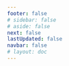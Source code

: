 ```yaml
---
footer: false
# sidebar: false
# aside: false
next: false
lastUpdated: false
navbar: false
# layout: doc
---
```


<script setup>
  const chatPrompts = [
    { id: "49", text: "এই সাইটের জনপ্রিয় পৃষ্ঠাগুলি, টেবিল", category: "general" },
    { id: "49", text: "এই সাইট, শীর্ষ ১০ প্রশ্নোত্তর", category: "general" },
    { id: "49", text: "free zone সাইটের লিংক, টেবিল", category: "general" },
    { id: "49", text: "মূল্যসহ free zone সাইটের লিংকের টেবিল", category: "general" },
    
    { id: "1", text: "UAE-তে কোম্পানি নিবন্ধন", category: "business" },
    { id: "7", text: "UAE ট্রেড লাইসেন্সের প্রয়োজনীয়তা", category: "business" },
    { id: "7", text: "UAE এনটিটি প্রকারের তুলনা, টেবিল ও বিশ্লেষণ", category: "business" },
    { id: "48", text: "UAE-এর সেরা ১০টি হাসপাতাল, সুবিধা ও অসুবিধা", category: "healthcare" },

    { id: "15", text: "UAE-তে পাওয়ার অফ অ্যাটর্নি", category: "legal" },

    // ব্যবসায়িক সেবা (প্রথম ব্লক)
    { id: "2", text: "Mainland কোম্পানি স্থাপন", category: "business" },
    { id: "3", text: "Free zone কোম্পানি নিবন্ধন", category: "business" },
    { id: "4", text: "Offshore কোম্পানি গঠন", category: "business" },
    { id: "5", text: "UAE ফ্রিল্যান্স ভিসা", category: "business" },
    { id: "6", text: "Dubai ব্যবসা লাইসেন্স", category: "business" },
    { id: "23", text: "UAE ব্যবসা স্থাপন", category: "business" },
    { id: "24", text: "Dubai free zones", category: "business" },
    { id: "25", text: "UAE কোম্পানি নিবন্ধন", category: "business" },
    { id: "26", text: "UAE ফ্রিল্যান্স ভিসা", category: "business" },
    
    // ভিসা ও অভিবাসন
    { id: "8", text: "UAE Golden Visa আবেদন", category: "visa" },
    { id: "9", text: "UAE কর্মসংস্থান ভিসা", category: "visa" },
    { id: "10", text: "UAE-তে পারিবারিক ভিসা স্পনসরশিপ", category: "visa" },
    { id: "11", text: "ভিসা মেডিকেল টেস্টের প্রয়োজনীয়তা", category: "visa" },
    { id: "12", text: "UAE রেসিডেন্সি ভিসা প্রক্রিয়া", category: "visa" },
    { id: "27", text: "UAE ভিসার প্রয়োজনীয়তা", category: "visa" },
    
    // আইনি ও নথি
    { id: "13", text: "Emirates ID আবেদন", category: "legal" },
    { id: "14", text: "UAE নথি সত্যায়ন", category: "legal" },
    { id: "16", text: "UAE ব্যবসায়িক চুক্তি পর্যালোচনা", category: "legal" },
    { id: "40", text: "Emirates ID নবায়ন", category: "legal" },
    
    // আর্থিক সেবা
    { id: "17", text: "UAE কর্পোরেট ব্যাংক অ্যাকাউন্ট", category: "finance" },
    { id: "18", text: "UAE ট্যাক্স নিবন্ধন (VAT)", category: "finance" },
    { id: "19", text: "UAE-তে হিসাবরক্ষণ সেবা", category: "finance" },
    { id: "20", text: "UAE Economic Substance Regulations", category: "finance" },
    { id: "41", text: "UAE ব্যাংকিং সেবা", category: "finance" },
    
    // রিয়েল এস্টেট ও সেবা
    { id: "21", text: "UAE সম্পত্তি বিনিয়োগ", category: "property" },
    { id: "22", text: "Dubai অফিস স্পেস ভাড়া", category: "property" },

    // স্বাস্থ্যসেবা
    { id: "47", text: "UAE স্বাস্থ্য বীমা", category: "healthcare" },
    { id: "49", text: "মেডিকেল চেক-আপ UAE", category: "healthcare" },
    
    // পর্যটন ও বিনোদন (শেষে)
    { id: "28", text: "Dubai পর্যটন আকর্ষণ", category: "travel" },
    { id: "29", text: "Expo City Dubai", category: "attractions" },
    { id: "30", text: "Dubai Frame টিকেট", category: "attractions" },
    { id: "31", text: "Burj Khalifa টিকেট", category: "attractions" },
    { id: "32", text: "Museum of the Future", category: "attractions" },
    { id: "33", text: "Abu Dhabi Louvre", category: "attractions" },
    { id: "34", text: "Ferrari World Abu Dhabi", category: "attractions" },
    { id: "35", text: "Dubai Mall শপিং", category: "shopping" },
]
</script>

<AIChat :prompts="chatPrompts" />
